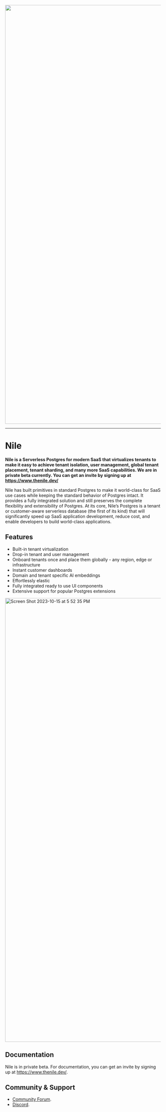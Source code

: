 <p align="center">
<img width="1356" alt="Screen Shot 2023-06-21 at 7 35 32 PM" src="https://github.com/niledatabase/niledatabase/assets/2977624/ab6c0f96-510c-4f87-b53d-02179a71d376">
</p>

---

# Nile

**Nile is a Serverless Postgres for modern SaaS that virtualizes tenants to make it easy to achieve tenant isolation, user management, global tenant placement, tenant sharding, and many more SaaS capabilities. We are in private beta currently. You can get an invite by signing up at https://www.thenile.dev/**

Nile has built primitives in standard Postgres to make it world-class for SaaS use cases while keeping the standard behavior of Postgres intact. It provides a fully integrated solution and still preserves the complete flexibility and extensibility of Postgres. At its core, Nile’s Postgres is a tenant or customer-aware serverless database (the first of its kind) that will significantly speed up SaaS application development, reduce cost, and enable developers to build world-class applications.

## Features

- Built-in tenant virtualization
- Drop-in tenant and user management
- Onboard tenants once and place them globally - any region, edge or infrastructure
- Instant customer dashboards
- Domain and tenant specific AI embeddings
- Effortlessly elastic
- Fully integrated ready to use UI components
- Extensive support for popular Postgres extensions

<img width="1437" alt="Screen Shot 2023-10-15 at 5 52 35 PM" src="https://github.com/niledatabase/niledatabase/assets/2977624/42668baf-0067-4b94-a3b5-65bfa33a5aeb">

## Documentation

Nile is in private beta. For documentation, you can get an invite by signing up at https://www.thenile.dev/.

## Community & Support

- [Community Forum](https://github.com/orgs/niledatabase/discussions).
- [Discord](https://discord.gg/s7hcR9Hxj3).
